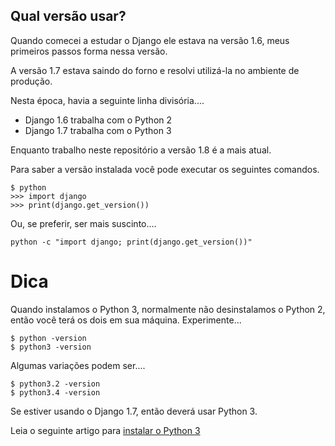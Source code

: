 Qual versão usar?
---

Quando comecei a estudar o Django ele estava na versão 1.6, meus primeiros
passos forma nessa versão.

A versão 1.7 estava saindo do forno e resolvi utilizá-la no ambiente de produção.

Nesta época, havia a seguinte linha divisória....

+ Django 1.6 trabalha com o Python 2
+ Django 1.7 trabalha com o Python 3

Enquanto trabalho neste repositório a versão 1.8 é a mais atual.


Para saber a versão instalada você pode executar os seguintes comandos.

    $ python
    >>> import django
    >>> print(django.get_version())


Ou, se preferir, ser mais suscinto....

    python -c "import django; print(django.get_version())"


Dica
===

Quando instalamos o Python 3, normalmente não desinstalamos o Python 2, então
você terá os dois em sua máquina. Experimente...

    $ python -version
    $ python3 -version

Algumas variações podem ser....

    $ python3.2 -version
    $ python3.4 -version

Se estiver usando o Django 1.7, então deverá usar Python 3.

Leia o seguinte artigo para [instalar o Python 3](http://www.devfuria.com.br/linux/cookbook/python/)
